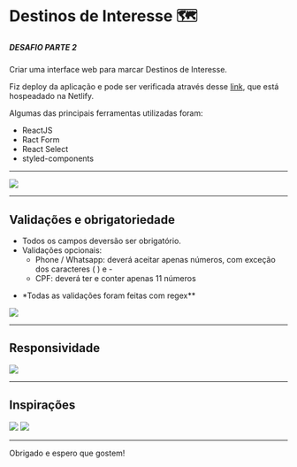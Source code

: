# Destinos de Interesse 🗺️

##### DESAFIO PARTE 2

Criar uma interface web para marcar Destinos de Interesse.

Fiz deploy da aplicação e pode ser verificada através desse [link](https://gleaming-bubblegum-e1a720.netlify.app/), que está hospeadado na Netlify.

Algumas das principais ferramentas utilizadas foram:

- ReactJS
- Ract Form
- React Select
- styled-components

---

![](https://imgur.com/kfadKOR.gif)

---

## Validações e obrigatoriedade

- Todos os campos deversão ser obrigatório.
- Validações opcionais:
  - Phone / Whatsapp: deverá aceitar apenas números, com exceção dos caracteres ( ) e -
  - CPF: deverá ter e conter apenas 11 números

* \*Todas as validações foram feitas com regex\*\*

![](https://imgur.com/f2fVpXy.png)

---

## Responsividade

![](https://imgur.com/K32gta1.png)

---

## Inspirações

![](https://imgur.com/jmhz6WY.png)
![](https://imgur.com/YRMbp8k.png)

---

Obrigado e espero que gostem!
